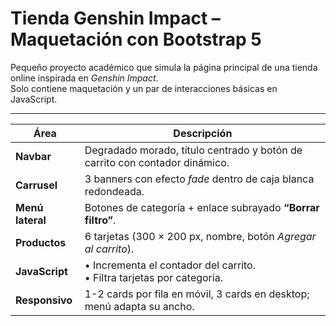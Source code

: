 # Tienda Genshin Impact – Maquetación con Bootstrap 5

Pequeño proyecto académico que simula la página principal de una tienda online inspirada en *Genshin Impact*.  
Solo contiene maquetación y un par de interacciones básicas en JavaScript.

---


| Área | Descripción |
|------|-------------|
| **Navbar** | Degradado morado, título centrado y botón de carrito con contador dinámico. |
| **Carrusel** | 3 banners con efecto *fade* dentro de caja blanca redondeada. |
| **Menú lateral** | Botones de categoría + enlace subrayado **“Borrar filtro”**. |
| **Productos** | 6 tarjetas (300 × 200 px, nombre, botón *Agregar al carrito*). |
| **JavaScript** | • Incrementa el contador del carrito.<br>• Filtra tarjetas por categoría. |
| **Responsivo** | 1-2 cards por fila en móvil, 3 cards en desktop; menú adapta su ancho. |



